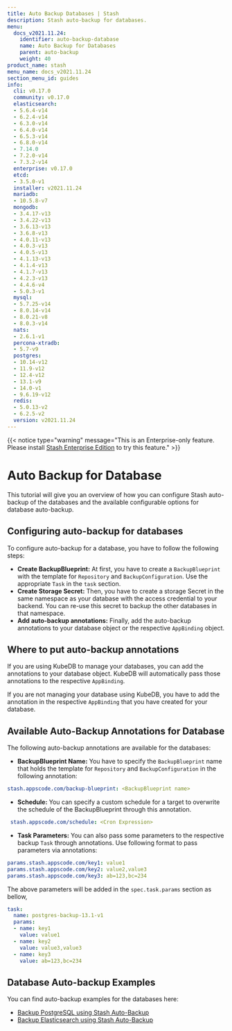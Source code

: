 ```yaml
---
title: Auto Backup Databases | Stash
description: Stash auto-backup for databases.
menu:
  docs_v2021.11.24:
    identifier: auto-backup-database
    name: Auto Backup for Databases
    parent: auto-backup
    weight: 40
product_name: stash
menu_name: docs_v2021.11.24
section_menu_id: guides
info:
  cli: v0.17.0
  community: v0.17.0
  elasticsearch:
  - 5.6.4-v14
  - 6.2.4-v14
  - 6.3.0-v14
  - 6.4.0-v14
  - 6.5.3-v14
  - 6.8.0-v14
  - 7.14.0
  - 7.2.0-v14
  - 7.3.2-v14
  enterprise: v0.17.0
  etcd:
  - 3.5.0-v1
  installer: v2021.11.24
  mariadb:
  - 10.5.8-v7
  mongodb:
  - 3.4.17-v13
  - 3.4.22-v13
  - 3.6.13-v13
  - 3.6.8-v13
  - 4.0.11-v13
  - 4.0.3-v13
  - 4.0.5-v13
  - 4.1.13-v13
  - 4.1.4-v13
  - 4.1.7-v13
  - 4.2.3-v13
  - 4.4.6-v4
  - 5.0.3-v1
  mysql:
  - 5.7.25-v14
  - 8.0.14-v14
  - 8.0.21-v8
  - 8.0.3-v14
  nats:
  - 2.6.1-v1
  percona-xtradb:
  - 5.7-v9
  postgres:
  - 10.14-v12
  - 11.9-v12
  - 12.4-v12
  - 13.1-v9
  - 14.0-v1
  - 9.6.19-v12
  redis:
  - 5.0.13-v2
  - 6.2.5-v2
  version: v2021.11.24
---
```


{{< notice type="warning" message="This is an Enterprise-only feature. Please install [Stash Enterprise Edition](/docs/v2021.11.24/setup/install/enterprise) to try this feature." >}}

# Auto Backup for Database

This tutorial will give you an overview of how you can configure Stash auto-backup of the databases and the available configurable options for database auto-backup.

## Configuring auto-backup for databases

To configure auto-backup for a database, you have to follow the following steps:

- **Create BackupBlueprint:** At first, you have to create a `BackupBlueprint` with the template for `Repository` and `BackupConfiguration`. Use the appropriate `Task` in the `task` section.
- **Create Storage Secret:** Then, you have to create a storage Secret in the same namespace as your database with the access credential to your backend. You can re-use this secret to backup the other databases in that namespace.
- **Add auto-backup annotations:** Finally, add the auto-backup annotations to your database object or the respective `AppBinding` object.

## Where to put auto-backup annotations

If you are using KubeDB to manage your databases, you can add the annotations to your database object. KubeDB will automatically pass those annotations to the respective `AppBinding`.

If you are not managing your database using KubeDB, you have to add the annotation in the respective `AppBinding` that you have created for your database.

## Available Auto-Backup Annotations for Database

The following auto-backup annotations are available for the databases:

- **BackupBlueprint Name:** You have to specify the `BackupBlueprint` name that holds the template for `Repository` and `BackupConfiguration` in the following annotation:

```yaml
stash.appscode.com/backup-blueprint: <BackupBlueprint name>
```

- **Schedule:** You can specify a custom schedule for a target to overwrite the schedule of the BackupBlueprint through this annotation.

```yaml
 stash.appscode.com/schedule: <Cron Expression>
```

- **Task Parameters:** You can also pass some parameters to the respective backup `Task` through annotations. Use following format to pass parameters via annotations:

```yaml
params.stash.appscode.com/key1: value1
params.stash.appscode.com/key2: value2,value3
params.stash.appscode.com/key3: ab=123,bc=234
```

The above parameters will be added in the `spec.task.params` section as bellow,

```yaml
task:
  name: postgres-backup-13.1-v1
  params:
  - name: key1
    value: value1
  - name: key2
    value: value3,value3
  - name: key3
    value: ab=123,bc=234
```

## Database Auto-backup Examples

You can find auto-backup examples for the databases here:

- [Backup PostgreSQL using Stash Auto-Backup](/docs/v2021.11.24/addons/postgres/auto-backup/)
- [Backup Elasticsearch using Stash Auto-Backup](/docs/v2021.11.24/addons/elasticsearch/auto-backup/)
